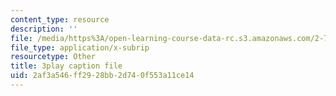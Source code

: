 ```yaml
---
content_type: resource
description: ''
file: /media/https%3A/open-learning-course-data-rc.s3.amazonaws.com/2-71-optics-spring-2009/2af3a546ff2928bb2d740f553a11ce14_jKHejk45Sg.srt
file_type: application/x-subrip
resourcetype: Other
title: 3play caption file
uid: 2af3a546-ff29-28bb-2d74-0f553a11ce14
---
```

